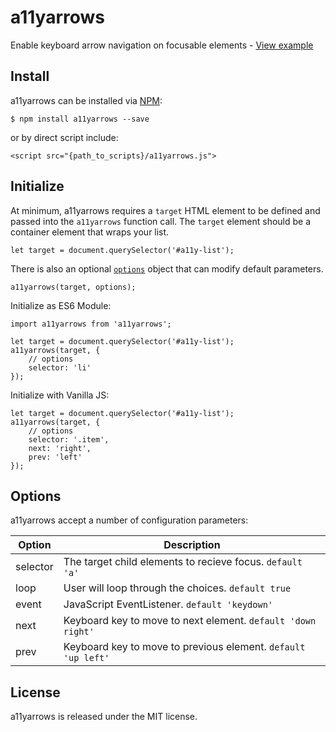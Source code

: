 # a11yarrows

Enable keyboard arrow navigation on focusable elements - [View example](https://dcooney.github.io/a11yarrows/example/)

## Install

a11yarrows can be installed via [NPM](https://www.npmjs.com/package/a11yarrows):

`$ npm install a11yarrows --save`

or by direct script include:

`<script src="{path_to_scripts}/a11yarrows.js">`

## Initialize

At minimum, a11yarrows requires a `target` HTML element to be defined and passed into the `a11yarrows` function call. The `target` element should be a container element that wraps your list.

`let target = document.querySelector('#a11y-list');`

There is also an optional [`options`](#options) object that can modify default parameters.

`a11yarrows(target, options);`

Initialize as ES6 Module:

```
import a11yarrows from 'a11yarrows';

let target = document.querySelector('#a11y-list');
a11yarrows(target, {
	// options
	selector: 'li'
});
```

Initialize with Vanilla JS:

```
let target = document.querySelector('#a11y-list');
a11yarrows(target, {
	// options
	selector: '.item',
	next: 'right',
	prev: 'left'
});
```

## Options

a11yarrows accept a number of configuration parameters:

| Option   | Description                                                   |
| -------- | ------------------------------------------------------------- |
| selector | The target child elements to recieve focus. `default 'a'`     |
| loop     | User will loop through the choices. `default true`            |
| event    | JavaScript EventListener. `default 'keydown'`                 |
| next     | Keyboard key to move to next element. `default 'down right'`  |
| prev     | Keyboard key to move to previous element. `default 'up left'` |

## License

a11yarrows is released under the MIT license.
